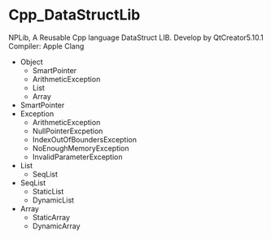 # Cpp_DataStructLib
NPLib, A Reusable Cpp language DataStruct LIB. Develop by QtCreator5.10.1 Compiler: Apple Clang

- Object
  - SmartPointer
  - ArithmeticException
  - List
  - Array
- SmartPointer
- Exception
  - ArithmeticException
  - NullPointerExcpetion
  - IndexOutOfBoundersException
  - NoEnoughMemoryException
  - InvalidParameterException
- List
  - SeqList
- SeqList
  - StaticList
  - DynamicList
- Array
  - StaticArray
  - DynamicArray

